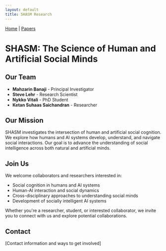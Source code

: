 ```yaml
---
layout: default
title: SHASM Research
---
```


[Home](/) | [Papers](/papers)

# SHASM: The Science of Human and Artificial Social Minds

## Our Team

- **Mahzarin Banaji** - Principal Investigator
- **Steve Lehr** - Research Scientist
- **Nykko Vitali** - PhD Student
- **Ketan Suhaas Saichandran** - Researcher

## Our Mission

SHASM investigates the intersection of human and artificial social cognition. We explore how humans and AI systems develop, understand, and navigate social interactions. Our goal is to advance the understanding of social intelligence across both natural and artificial minds.

## Join Us

We welcome collaborators and researchers interested in:
- Social cognition in humans and AI systems
- Human-AI interaction and social dynamics
- Cross-disciplinary approaches to understanding social minds
- Development of socially intelligent AI systems

Whether you're a researcher, student, or interested collaborator, we invite you to connect with us and explore potential collaborations.

## Contact

[Contact information and ways to get involved]
